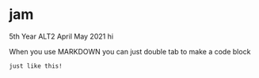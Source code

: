 # jam
5th Year ALT2 April May 2021
hi

When you use MARKDOWN you can just double tab to make a code block

    just like this!
